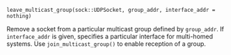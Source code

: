 ```
leave_multicast_group(sock::UDPSocket, group_addr, interface_addr = nothing)
```

Remove a socket from  a particular multicast group defined by `group_addr`. If `interface_addr` is given, specifies a particular interface for multi-homed systems.  Use `join_multicast_group()` to enable reception of a group.

